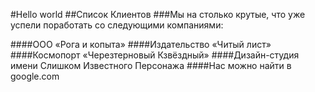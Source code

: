 #Hello world
##Список Клиентов
###Мы на столько крутые, что уже успели поработать со следующими компаниями:

####ООО «Рога и копыта»
####Издательство «Читый лист»
####Космопорт «Черезтерновый Кзвёздный»
####Дизайн-студия имени Слишком Известного Персонажа
####Нас можно найти в google.com